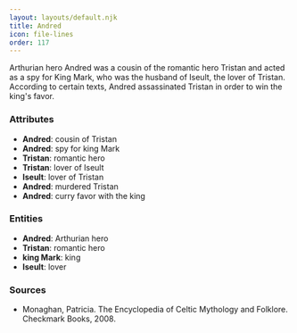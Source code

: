 ```yaml
---
layout: layouts/default.njk
title: Andred
icon: file-lines
order: 117
---
```

Arthurian hero Andred was a cousin of the romantic hero Tristan and acted as a spy for King Mark, who was the husband of Iseult, the lover of Tristan. According to certain texts, Andred assassinated Tristan in order to win the king's favor.

### Attributes

- **Andred**: cousin of Tristan
- **Andred**: spy for king Mark
- **Tristan**: romantic hero
- **Tristan**: lover of Iseult
- **Iseult**: lover of Tristan
- **Andred**: murdered Tristan
- **Andred**: curry favor with the king

### Entities

- **Andred**: Arthurian hero
- **Tristan**: romantic hero
- **king Mark**: king
- **Iseult**: lover

### Sources

- Monaghan, Patricia. The Encyclopedia of Celtic Mythology and Folklore. Checkmark Books, 2008.

